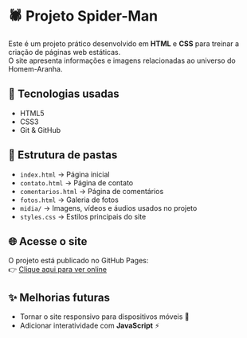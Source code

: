 # 🕷️ Projeto Spider-Man

Este é um projeto prático desenvolvido em **HTML** e **CSS** para treinar a criação de páginas web estáticas.  
O site apresenta informações e imagens relacionadas ao universo do Homem-Aranha.

## 🚀 Tecnologias usadas
- HTML5  
- CSS3  
- Git & GitHub  

## 📂 Estrutura de pastas
- `index.html` → Página inicial  
- `contato.html` → Página de contato  
- `comentarios.html` → Página de comentários  
- `fotos.html` → Galeria de fotos  
- `midia/` → Imagens, vídeos e áudios usados no projeto  
- `styles.css` → Estilos principais do site  

## 🌐 Acesse o site
O projeto está publicado no GitHub Pages:  
👉 [Clique aqui para ver online](https://thainaalcantara-ads.github.io/meu-projeto-html/)

## ✨ Melhorias futuras
- Tornar o site responsivo para dispositivos móveis 📱  
- Adicionar interatividade com **JavaScript** ⚡  
